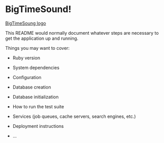 # BigTimeSound!

[BigTimeSoung logo](https://user-images.githubusercontent.com/75961076/119849262-7b8e3f80-beda-11eb-9f78-f1b5312d08fd.png)


This README would normally document whatever steps are necessary to get the
application up and running.

Things you may want to cover:

* Ruby version

* System dependencies

* Configuration

* Database creation

* Database initialization

* How to run the test suite

* Services (job queues, cache servers, search engines, etc.)

* Deployment instructions

* ...
